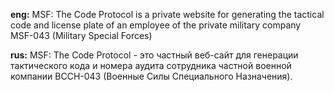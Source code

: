 **eng:**
MSF: The Code Protocol is a private website for generating the tactical code and license plate of an employee of the private military company MSF-043 (Military Special Forces)

**rus:**
MSF: The Code Protocol - это частный веб-сайт для генерации тактического кода и номера аудита сотрудника частной военной компании ВССН-043 (Военные Силы Специального Назначения).
